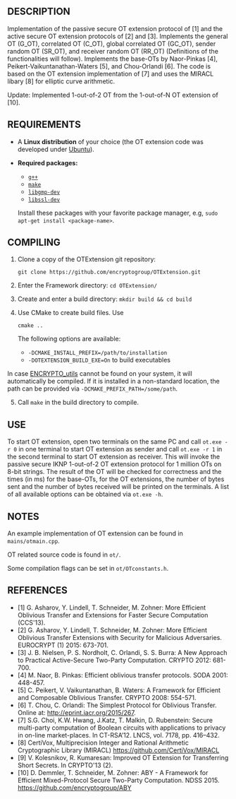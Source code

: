 ## DESCRIPTION
Implementation of the passive secure OT extension protocol of [1] and the active secure OT extension protocols of [2] and [3]. Implements the general OT (G_OT), correlated OT (C_OT), global correlated OT (GC_OT), sender random OT (SR_OT), and receiver random OT (RR_OT) (Definitions of the functionalities will follow). Implements the base-OTs by Naor-Pinkas [4], Peikert-Vaikuntanathan-Waters [5], and Chou-Orlandi [6]. The code is based on the OT extension implementation of [7] and uses the MIRACL libary [8] for elliptic curve arithmetic.

Update: Implemented 1-out-of-2 OT from the 1-out-of-N OT extension of [10].

## REQUIREMENTS

* A **Linux distribution** of your choice (the OT extension code was developed under [Ubuntu](http://www.ubuntu.com/)).
* **Required packages:**
  * [`g++`](https://packages.debian.org/testing/g++)
  * [`make`](https://packages.debian.org/testing/make)
  * [`libgmp-dev`](https://packages.debian.org/testing/libgmp-dev)
  * [`libssl-dev`](https://packages.debian.org/testing/libssl-dev)

  Install these packages with your favorite package manager, e.g, `sudo apt-get install <package-name>`.


## COMPILING

1. Clone a copy of the OTExtension git repository:
	```
	git clone https://github.com/encryptogroup/OTExtension.git
	```

2. Enter the Framework directory: `cd OTExtension/`

3. Create and enter a build directory: `mkdir build && cd build`

4. Use CMake to create build files. Use

	```
    cmake ..
	```

	The following options are available:

	* `-DCMAKE_INSTALL_PREFIX=/path/to/installation`
	* `-DOTEXTENSION_BUILD_EXE=On` to build executables

In case [ENCRYPTO_utils](https://github.com/encryptogroup/ENCRYPTO_utils)
cannot be found on your system, it will automatically be compiled.  If it is
installed in a non-standard location, the path can be provided via
`-DCMAKE_PREFIX_PATH=/some/path`.

5. Call `make` in the build directory to compile.


## USE
To start OT extension, open two terminals on the same PC and call `ot.exe -r 0` in one terminal to start OT extension as sender and call `ot.exe -r 1` in the second terminal to start OT extension as receiver. This will invoke the passive secure IKNP 1-out-of-2 OT extension protocol for 1 million OTs on 8-bit strings. The result of the OT will be checked for correctness and the times (in ms) for the base-OTs, for the OT extensions, the number of bytes sent and the number of bytes received will be printed on the terminals.
A list of all available options can be obtained via `ot.exe -h`.

## NOTES
An example implementation of OT extension can be found in `mains/otmain.cpp`.

OT related source code is found in `ot/`.

Some compilation flags can be set in `ot/OTconstants.h`.


## REFERENCES
* [1] G. Asharov, Y. Lindell, T. Schneider, M. Zohner: More Efficient Oblivious Transfer and Extensions for Faster Secure Computation (CCS'13).
* [2] G. Asharov, Y. Lindell, T. Schneider, M. Zohner: More Efficient Oblivious Transfer Extensions with Security for Malicious Adversaries. EUROCRYPT (1) 2015: 673-701.
* [3] J. B. Nielsen, P. S. Nordholt, C. Orlandi, S. S. Burra: A New Approach to Practical Active-Secure Two-Party Computation. CRYPTO 2012: 681-700.
* [4] M. Naor, B. Pinkas: Efficient oblivious transfer protocols. SODA 2001: 448-457.
* [5] C. Peikert, V. Vaikuntanathan, B. Waters: A Framework for Efficient and Composable Oblivious Transfer. CRYPTO 2008: 554-571.
* [6] T. Chou, C. Orlandi: The Simplest Protocol for Oblivious Transfer. Online at: http://eprint.iacr.org/2015/267.
* [7] S.G. Choi, K.W. Hwang, J.Katz, T. Malkin, D. Rubenstein: Secure multi-party computation of Boolean circuits with applications to privacy in on-line market-places. In CT-RSA’12. LNCS, vol. 7178, pp. 416–432.
* [8] CertiVox, Multiprecision Integer and Rational Arithmetic Cryptographic Library (MIRACL) https://github.com/CertiVox/MIRACL
* [9] V. Kolesnikov, R. Kumaresan: Improved OT Extension for Transferring Short Secrets. In CRYPTO'13 (2).
* [10] D. Demmler, T. Schneider, M. Zohner: ABY - A Framework for Efficient Mixed-Protocol Secure Two-Party Computation. NDSS 2015. https://github.com/encryptogroup/ABY
